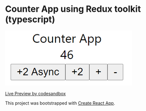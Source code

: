 # Counter App using Redux toolkit (typescript)

![](preview.png)

[Live Preview by codesandbox](https://codesandbox.io/s/github/mildronize/react-apps/tree/master/counter-redux-toolkit-typescript)

<!-- more -->

This project was bootstrapped with [Create React App](https://github.com/facebook/create-react-app).